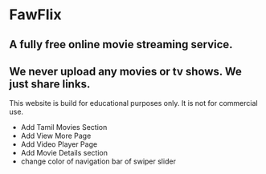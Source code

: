 # FawFlix

## A fully free online movie streaming service.

## We never upload any movies or tv shows. We just share links.

This website is build for educational purposes only. It is not for commercial use.

<!-- ! Todo -->

<!-- - Add Hindi Movies Section -->

- Add Tamil Movies Section
  <!-- - Add Hover Effect on MoviesCard -->
    <!-- - Add Typing Functionality on Footer Search -->
    <!-- - Make Navbar Search Text red while typing -->
- Add View More Page
- Add Video Player Page
- Add Movie Details section
  <!-- - Make responsive -->
  <!-- - flex Slider -->
- change color of navigation bar of swiper slider
